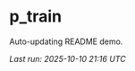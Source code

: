 # p_train

Auto-updating README demo.

<!--START_SECTION:status-->
_Last run: 2025-10-10 21:16 UTC_
<!--END_SECTION:status-->


















































































































































































































































































































































































































































































































































































































































































































































































































































































































































































































































































































































































































